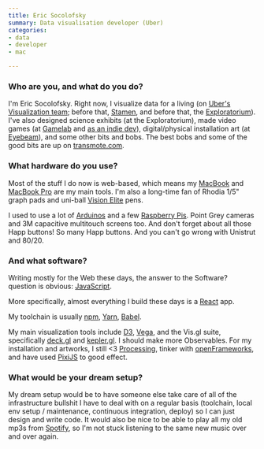 ```yaml
---
title: Eric Socolofsky
summary: Data visualisation developer (Uber)
categories:
- data
- developer
- mac

---
```


### Who are you, and what do you do?

I'm Eric Socolofsky. Right now, I visualize data for a living (on [Uber's Visualization team](http://vis.gl/ "Uber's data visualisation team."); before that, [Stamen](https://stamen.com/ "A digital agency in SF."), and before that, the [Exploratorium](https://www.exploratorium.edu/ "A science museum in SF.")). I've also designed science exhibits (at the Exploratorium), made video games (at [Gamelab](https://en.wikipedia.org/wiki/Gamelab "An indie gaming studio.") and [as an indie dev][eleminer]), digital/physical installation art (at [Eyebeam](https://www.eyebeam.org/ "An art and tech space in Brooklyn.")), and some other bits and bobs. The best bobs and some of the good bits are up on [transmote.com](http://transmote.com/ "Eric's website.").

### What hardware do you use?

Most of the stuff I do now is web-based, which means my [MacBook][] and [MacBook Pro][macbook-pro] are my main tools. I'm also a long-time fan of Rhodia 1/5" graph pads and uni-ball [Vision Elite][vision-elite] pens.

I used to use a lot of [Arduinos][arduino] and a few [Raspberry Pis][raspberry-pi]. Point Grey cameras and 3M capacitive multitouch screens too. And don't forget about all those Happ buttons! So many Happ buttons. And you can't go wrong with Unistrut and 80/20.

### And what software?

Writing mostly for the Web these days, the answer to the Software? question is obvious: [JavaScript][].

More specifically, almost everything I build these days is a [React][] app.

My toolchain is usually [npm][], [Yarn][], [Babel][babel.2].

My main visualization tools include [D3][d3.js], [Vega][vega.2], and the Vis.gl suite, specifically [deck.gl][] and [kepler.gl][]. I should make more Observables. For my installation and artworks, I still <3 [Processing][], tinker with [openFrameworks][], and have used [PixiJS][] to good effect.  

### What would be your dream setup?

My dream setup would be to have someone else take care of all of the infrastructure bullshit I have to deal with on a regular basis (toolchain, local env setup / maintenance, continuous integration, deploy) so I can just design and write code. It would also be nice to be able to play all my old mp3s from [Spotify][], so I'm not stuck listening to the same new music over and over again.

[arduino]: http://www.arduino.cc/ "Open-source prototyping hardware."
[macbook-pro]: https://www.apple.com/macbook-pro/ "A laptop."
[macbook]: https://en.wikipedia.org/wiki/MacBook "A laptop."
[raspberry-pi]: https://en.wikipedia.org/wiki/Raspberry_Pi "A single-board hackable computer."
[vision-elite]: https://www.amazon.com/Uni-Ball-Vision-Rollerball-Assorted-Airplane/dp/B001E6C9B2/ "A pen."
[babel.2]: https://babeljs.io/ "A JavaScript compiler."
[d3.js]: https://d3js.org/ "A Javascript framework for manipulating data."
[deck.gl]: https://deck.gl/ "A WebGL visualisation framework."
[eleminer]: https://ericsoco.itch.io/eleminer "An arcade game."
[javascript]: https://en.wikipedia.org/wiki/JavaScript "An interpreted scripting language."
[kepler.gl]: https://kepler.gl/ "A geospatial visualisation tool."
[npm]: https://www.npmjs.com/ "A package manager for JavaScript."
[openframeworks]: http://openframeworks.cc "A C++ library for creative projects."
[pixijs]: http://www.pixijs.com/ "A 2D WebGL framework."
[processing]: https://processing.org/ "A programming language/environment."
[react]: https://facebook.github.io/react/ "A JavaScript UI framework."
[spotify]: https://www.spotify.com/us/ "A music streaming service."
[vega.2]: https://vega.github.io/ "A JSON-based visualisation format."
[yarn]: https://github.com/infiniteammoinc/Yarn "A dialogue editor/language."
